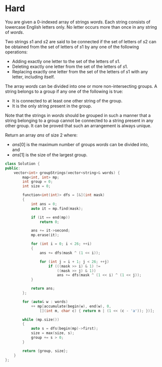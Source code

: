# Hard

You are given a 0-indexed array of strings $words$. Each string consists of lowercase English letters only. No letter occurs more than once in any string of $words$.

Two strings $s1$ and $s2$ are said to be connected if the set of letters of $s2$ can be obtained from the set of letters of $s1$ by any one of the following operations:

- Adding exactly one letter to the set of the letters of $s1$.
- Deleting exactly one letter from the set of the letters of $s1$.
- Replacing exactly one letter from the set of the letters of $s1$ with any letter, including itself.

The array $words$ can be divided into one or more non-intersecting groups. A string belongs to a group if any one of the following is true:

- It is connected to at least one other string of the group.
- It is the only string present in the group.

Note that the strings in $words$ should be grouped in such a manner that a string belonging to a group cannot be connected to a string present in any other group. It can be proved that such an arrangement is always unique.

Return an array $ans$ of size $2$ where:

- $ans[0]$ is the maximum number of groups $words$ can be divided into, and
- $ans[1]$ is the size of the largest group.

```cpp
class Solution {
public:
    vector<int> groupStrings(vector<string>& words) {
        map<int, int> mp;
        int group = 0;
        int size = 0;

        function<int(int)> dfs = [&](int mask)
        {
            int ans = 0;
            auto it = mp.find(mask);

            if (it == end(mp))
                return 0;

            ans += it->second;
            mp.erase(it);

            for (int i = 0; i < 26; ++i)
            {
                ans += dfs(mask ^ (1 << i));

                for (int j = i + 1; j < 26; ++j)
                    if (((mask >> i) & 1) != 
                        ((mask >> j) & 1))
                        ans += dfs(mask ^ (1 << i) ^ (1 << j));
            }

            return ans;
        };

        for (auto& w : words)
            ++ mp[accumulate(begin(w), end(w), 0, 
                [](int m, char c) { return m | (1 << (c - 'a')); })];

        while (mp.size())
        {
            auto s = dfs(begin(mp)->first);
            size = max(size, s);
            group += s > 0;
        }

        return {group, size};
    }
};
```
